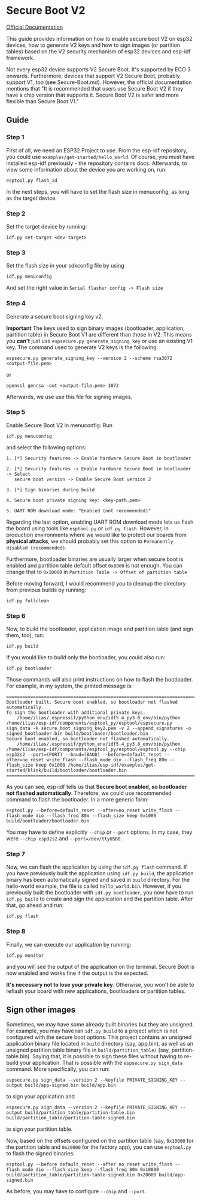 # Secure Boot V2

[Official Documentation](https://docs.espressif.com/projects/esp-idf/en/v5.3.1/esp32/security/secure-boot-v2.html)

This guide provides information on how to enable secure boot V2 on esp32
devices, how to generate V2 keys and how to sign images (or partition tables)
based on the V2 security mechanism of esp32 devices and esp-idf framework.

Not every esp32 device supports V2 Secure Boot. It's supported by ECO 3
onwards. Furthermore, devices that support V2 Secure Boot, probably support V1,
too (see Secure-Boot.md). However, the official documentation mentions that "It
is recommended that users use Secure Boot V2 if they have a chip version that
supports it. Secure Boot V2 is safer and more flexible than Secure Boot V1."

## Guide

### Step 1

First of all, we need an ESP32 Project to use. From the esp-idf repository, you
could use `examples/get-started/hello_world`. Of course, you must have
installed esp-idf previously - the repository contains docs. Afterwards, to
view some information about the device you are working on, run:

```
esptool.py flash_id
```

In the next steps, you will have to set  the flash size in menuconfig, as long as the target device.

### Step 2

Set the target device by running:
```
idf.py set-target <dev-target>
```

### Step 3

Set the flash size in your sdkconfig file by using
```
idf.py menuconfig
```

And set the right value in `Serial flasher config -> Flash size`

### Step 4

Generate a secure boot signing key v2. 

**Important**
The keys used to sign binary images (bootloader, application, partition table)
in Secure Boot V1 are different than those in V2. This means you **can't** just
use `espsecure.py generate_signing_key` or use an existing V1 key. The command
used to generate V2 keys is the following:

```
espsecure.py generate_signing_key --version 2 --scheme rsa3072 <output-file.pem>
```

or

```
openssl genrsa -out <output-file.pem> 3072
```

Afterwards, we use use this file for signing images.

### Step 5

Enable Secure Boot V2 in menuconfig: Run

```
idf.py menuconfig
```

and select the following options:

```
1. [*] Security features -> Enable hardware Secure Boot in bootloader

2. [*] Security features -> Enable hardware Secure Boot in bootloader -> Select
   secure boot version -> Enable Secure Boot version 2

3. [*] Sign binaries during build

4. Secure boot private signing key: <key-path.pem>

5. UART ROM download mode: "Enabled (not recommended)"
```

Regarding the last option, enabling UART ROM download mode lets us flash the
board using tools like `esptool.py` or `idf.py flash`. However, in production
environments where we would like to protect our boards from **physical
attacks**, we should probably set this option to `Permanently disabled
(recommended)`.

Furthermore, bootloader binaries are usually larger when secure boot is enabled
and partition table default offset `0x8000` is not enough. You can change that
to `0x10000` in `Partition Table -> Offset of partition table`

Before moving forward, I would recommend you to cleanup the directory from
previous builds by running:

```
idf.py fullclean
```

### Step 6

Now, to build the bootloader, application image and partition table (and sign
them, too), run:

```
idf.py build
```

If you would like to build only the bootloader, you could also run:

```
idf.py bootloader
```

Those commands will also print instructions on how to flash the bootloader. For
example, in my system, the printed message is:

```
==============================================================================
Bootloader built. Secure boot enabled, so bootloader not flashed automatically.
To sign the bootloader with additional private keys.
    /home/ilias/.espressif/python_env/idf5.4_py3.8_env/bin/python /home/ilias/esp-idf/components/esptool_py/esptool/espsecure.py sign_data -k secure_boot_signing_key2.pem -v 2 --append_signatures -o signed_bootloader.bin build/bootloader/bootloader.bin
Secure boot enabled, so bootloader not flashed automatically.
    /home/ilias/.espressif/python_env/idf5.4_py3.8_env/bin/python  /home/ilias/esp-idf/components/esptool_py/esptool/esptool.py --chip esp32s2 --port=(PORT) --baud=(BAUD) --before=default_reset --after=no_reset write_flash --flash_mode dio --flash_freq 80m --flash_size keep 0x1000 /home/ilias/esp-idf/examples/get-started/blink/build/bootloader/bootloader.bin
==============================================================================
```

As you can see, esp-idf tells us that **Secure boot enabled, so bootloader not
flashed automatically**. Therefore, we could use recommended command to flash
the bootloader. In a more generic form:

```
esptool.py --before=default_reset --after=no_reset write_flash --flash_mode dio --flash_freq 80m --flash_size keep 0x1000 build/bootloader/bootloader.bin
```

You may have to define explicitly `--chip` or `--port` options. In my case,
they were `--chip esp32s2` and `--port=/dev/ttyUSB0`.

### Step 7

Now, we can flash the application by using the `idf.py flash` command. If you
have previously built the application using `idf.py build`, the application
binary has been automatically signed and saved in `build` directory. For the
hello-world example, the file is called `hello_world.bin`. However, if you
previously built the bootloader with `idf.py bootloader`, you now have to run
`idf.py build` to create and sign the application and the partition table.
After that, go ahead and run:

```
idf.py flash
```

### Step 8
Finally, we can execute our application by running:

```
idf.py monitor
```
and you will see the output of the application on the terminal. Secure Boot is
now enabled and works fine if the output is the expected.

**It's necessary not to lose your private key**. Otherwise, you won't be able
to reflash your board with new applications, bootloaders or partition tables.

## Sign other images

Sometimes, we may have some already built binaries but they are unsigned. For
example, you may have ran `idf.py build` to a project which is not configured
with the secure boot options. This project contains an unsigned application
binary file located in `build` directory (say, app.bin), as well as an unsigned
partition table binary file in `build/partition_table/` (say,
partition-table.bin). Saying that, it is possible to sign these files without
having to re-build your application. That is possible with the `espsecure.py
sign_data` command. More specifically, you can run:

```
espsecure.py sign_data --version 2 --keyfile PRIVATE_SIGNING_KEY --output build/app-signed.bin build/app.bin
```

to sign your application and

```
espsecure.py sign_data --version 2 --keyfile PRIVATE_SIGNING_KEY --output build/partition_table/partition-table.bin build/partition_table/partition-table-signed.bin
```
to sign your partition table.

Now, based on the offsets configured on the partition table (say, `0x10000` for
the partition table and `0x20000` for the factory app), you can use
`esptool.py` to flash the signed binaries:

```
esptool.py --before default_reset --after no_reset write_flash --flash_mode dio --flash_size keep --flash_freq 80m 0x10000 build/partition_table/partition-table-signed.bin 0x20000 build/app-signed.bin
```

As before, you may have to configure `--chip` and `--port`.
